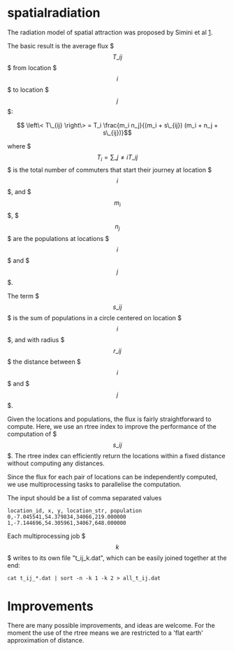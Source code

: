 spatialradiation
================

The radiation model of spatial attraction was proposed by Simini et al [1]. 

The basic result is the average flux $$$T\_{ij}$$$ from location $$$i$$$ to location $$$j$$$:

$$ \left\< T\_{ij} \right\> = T_i \frac{m_i n_j}{(m_i + s\_{ij}) (m_i + n_j + s\_{ij})}$$

where $$$T_i = \sum\_{j \neq i} T\_{ij}$$$ is the total number of commuters that start their journey at location $$$i$$$, and $$$m_i$$$, $$$n_j$$$ are the populations at locations $$$i$$$ and $$$j$$$.

The term $$$s\_{ij}$$$ is the sum of populations in a circle centered on location $$$i$$$, and with radius $$$r\_{ij}$$$ the distance between $$$i$$$ and $$$j$$$.

Given the locations and populations, the flux is fairly straightforward to compute. Here, we use an rtree index to improve the performance of the computation of $$$s\_{ij}$$$. The rtree index can efficiently return the locations within a fixed distance without computing any distances.

Since the flux for each pair of locations can be independently computed, we use multiprocessing tasks to parallelise the computation.

The input should be a list of comma separated values

    location_id, x, y, location_str, population
    0,-7.045541,54.379834,34066,219.000000
    1,-7.144696,54.305961,34067,648.000000

Each multiprocessing job $$$k$$$ writes to its own file "t_ij_k.dat", which can be easily joined together at the end:

    cat t_ij_*.dat | sort -n -k 1 -k 2 > all_t_ij.dat



Improvements
======
There are many possible improvements, and ideas are welcome. For the moment the use of the rtree means we are restricted to a 'flat earth' approximation of distance.





[1]: http://www.nature.com/nature/journal/v484/n7392/fig_tab/nature10856_F1.html "A universal model for mobility and migration patterns"